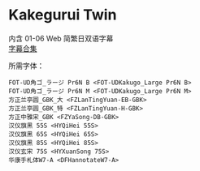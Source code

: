 # Kakegurui Twin

内含 01-06 Web 简繁日双语字幕  
[字幕合集](https://github.com/Nekomoekissaten-SUB/Nekomoekissaten-Storage/releases/download/subtitle_pkg/Kakegurui_Twin_Web_JPCH.7z)

所需字体：
```
FOT-UD角ゴ_ラージ Pr6N B <FOT-UDKakugo_Large Pr6N B>
FOT-UD角ゴ_ラージ Pr6N M <FOT-UDKakugo_Large Pr6N M>
方正兰亭圆_GBK_大 <FZLanTingYuan-EB-GBK>
方正兰亭圆_GBK_特 <FZLanTingYuan-H-GBK>
方正中雅宋_GBK <FZYaSong-DB-GBK>
汉仪旗黑 55S <HYQiHei 55S>
汉仪旗黑 65S <HYQiHei 65S>
汉仪旗黑 85S <HYQiHei 85S>
汉仪玄宋 75S <HYXuanSong 75S>
华康手札体W7-A <DFHannotateW7-A>
```